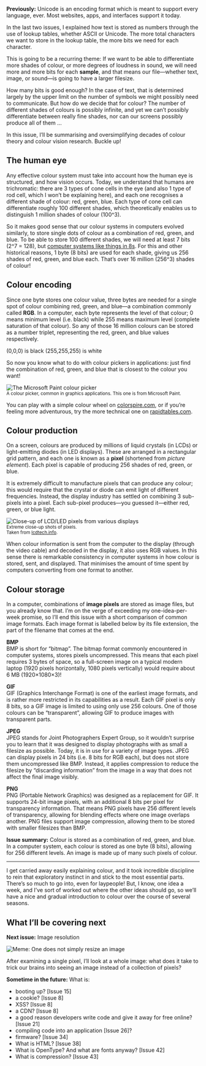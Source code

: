 **Previously:** Unicode is an encoding format which is meant to support every language, ever. Most websites, apps, and interfaces support it today.

In the last two issues, I explained how text is stored as numbers through the use of lookup tables, whether ASCII or Unicode. The more total characters we want to store in the lookup table, the more bits we need for each character.

This is going to be a recurring theme: If we want to be able to differentiate more shades of colour, or more degrees of loudness in sound, we will need more and more bits for each **sample**, and that means our file—whether text, image, or sound—is going to have a larger filesize.

How many bits is good enough? In the case of text, that is determined largely by the upper limit on the number of symbols we might possibly need to communicate. But how do we decide that for colour? The number of different shades of colours is possibly infinite, and yet we can’t possibly differentiate between really fine shades, nor can our screens possibly produce all of them …

In this issue, I’ll be summarising and oversimplifying decades of colour theory and colour vision research. Buckle up!

## The human eye

Any effective colour system must take into account how the human eye is structured, and how vision occurs. Today, we understand that humans are trichromatic: there are 3 types of cone cells in the eye (and also 1 type of rod cell, which I won’t be explaining here), and each one recognises a different shade of colour: red, green, blue. Each type of cone cell can differentiate roughly 100 different shades, which theoretically enables us to distinguish 1 million shades of colour (100^3).

So it makes good sense that our colour systems in computers evolved similarly, to store single dots of colour as a combination of red, green, and blue. To be able to store 100 different shades, we will need at least 7 bits (2^7 = 128), but [computer systems like things in 8s](https://buttondown.email/laymansguide/archive/lmg-s4-issue-40-bits-and-bytes/). For this and other historical reasons, 1 byte (8 bits) are used for each shade, giving us 256 shades of red, green, and blue each. That’s over 16 million (256^3) shades of colour!

## Colour encoding

Since one byte stores one colour value, three bytes are needed for a single spot of colour combining red, green, and blue—a combination commonly called **RGB**. In a computer, each byte represents the level of that colour; 0 means minimum level (i.e. black) while 255 means maximum level (complete saturation of that colour). So any of those 16 million colours can be stored as a number triplet, representing the red, green, and blue values respectively.

(0,0,0) is black
(255,255,255) is white

So now you know what to do with colour pickers in applications: just find the combination of red, green, and blue that is closest to the colour you want!

![The Microsoft Paint colour picker](https://github.com/ngjunsiang/laymansguide/blob/master/season4/issue043/issue043_01.png?raw=true)<br />
<small>A colour picker, common in graphics applications. This one is from Microsoft Paint.</small>

You can play with a simple colour wheel on [colorspire.com](https://www.colorspire.com/rgb-color-wheel/), or if you’re feeling more adventurous, try the more technical one on [rapidtables.com](https://www.rapidtables.com/web/color/RGB_Color.html).

## Colour production

On a screen, colours are produced by millions of liquid crystals (in LCDs) or light-emitting diodes (in LED displays). These are arranged in a rectangular grid pattern, and each one is known as a **pixel** (shortened from _picture element_). Each pixel is capable of producing 256 shades of red, green, or blue.

It is extremely difficult to manufacture pixels that can produce any colour; this would require that the crystal or diode can emit light of different frequencies. Instead, the display industry has settled on combining 3 sub-pixels into a pixel. Each sub-pixel produces—you guessed it—either red, green, or blue light.

![Close-up of LCD/LED pixels from various displays](https://github.com/ngjunsiang/laymansguide/blob/master/season4/issue043/issue043_02.png?raw=true)<br />
<small>Extreme close-up shots of pixels.<br />
Taken from [lcdtech.info](http://lcdtech.info/en/tests/lcd.pixels.structure.htm).</small>

When colour information is sent from the computer to the display (through the video cable) and decoded in the display, it also uses RGB values. In this sense there is remarkable consistency in computer systems in how colour is stored, sent, and displayed. That minimises the amount of time spent by computers converting from one format to another.

## Colour storage

In a computer, combinations of **image pixels** are stored as image files, but you already know that. I’m on the verge of exceeding my one-idea-per-week promise, so I’ll end this issue with a short comparison of common image formats. Each image format is labelled below by its file extension, the part of the filename that comes at the end.

**BMP**  
BMP is short for “bitmap”. The bitmap format commonly encountered in computer systems, stores pixels uncompressed. This means that each pixel requires 3 bytes of space, so a full-screen image on a typical modern laptop (1920 pixels horizontally, 1080 pixels vertically) would require about 6 MB (1920×1080×3)!

**GIF**  
GIF (Graphics Interchange Format) is one of the earliest image formats, and is rather more restricted in its capabilities as a result. Each GIF pixel is only 8 bits, so a GIF image is limited to using only use 256 colours. One of those colours can be “transparent”, allowing GIF to produce images with transparent parts.

**JPEG**  
JPEG stands for Joint Photographers Expert Group, so it wouldn’t surprise you to learn that it was designed to display photographs with as small a filesize as possible. Today, it is in use for a variety of image types. JPEG can display pixels in 24 bits (i.e. 8 bits for RGB each), but does not store them uncompressed like BMP. Instead, it applies compression to reduce the filesize by “discarding information” from the image in a way that does not affect the final image visibly.

**PNG**  
PNG (Portable Network Graphics) was designed as a replacement for GIF. It supports 24-bit image pixels, with an additional 8 bits per pixel for transparency information. That means PNG pixels have 256 different levels of transparency, allowing for blending effects where one image overlaps another. PNG files support image compression, allowing them to be stored with smaller filesizes than BMP.

**Issue summary:** Colour is stored as a combination of red, green, and blue. In a computer system, each
colour is stored as one byte (8 bits), allowing for 256 different levels. An image is made up of many such pixels of colour.

-----

I get carried away easily explaining colour, and it took incredible discipline to rein that exploratory instinct in and stick to the most essential parts. There’s so much to go into, even for laypeople! But, I know, one idea a week, and I’ve sort of worked out where the other ideas should go, so we’ll have a nice and gradual introduction to colour over the course of several seasons.

## What I’ll be covering next

**Next issue:** Image resolution

![Meme: One does not simply resize an image](https://github.com/ngjunsiang/laymansguide/blob/master/season4/issue043/issue043_03.jpg?raw=true)

After examining a single pixel, I’ll look at a whole image: what does it take to trick our brains into seeing an image instead of a collection of pixels?

**Sometime in the future:** What is:

- booting up? [Issue 15]
- a cookie? [Issue 8]
- XSS? [Issue 8]
- a CDN? [Issue 8]
- a good reason developers write code and give it away for free online? [Issue 21]
- compiling code into an application [Issue 26]?
- firmware? [Issue 34]
- What is HTML? [Issue 38]
- What is OpenType? And what are fonts anyway? [Issue 42]
- What is compression? [Issue 43]
